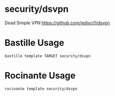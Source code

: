 # security/dsvpn
Dead Simple VPN
https://github.com/jedisct1/dsvpn

# Bastille Usage
```shell
bastille template TARGET security/dsvpn
```

# Rocinante Usage
```shell
rocinante template security/dsvpn
```
